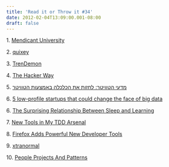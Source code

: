 ```yaml
---
title: 'Read it or Throw it #34'
date: 2012-02-04T13:09:00.001-08:00
draft: false
---
```


  

1. [Mendicant University](http://mendicantuniversity.org/)

2. [quixey](http://www.quixey.com/)

3. [TrenDemon](http://www.newsgeek.co.il/trendemon-startup/)

4. [The Hacker Way](http://www.startuplessonslearned.com/2012/02/hacker-way.html)

5. [מדעי הטוויטר: לחזות את הכלכלה באמצעות הטוויטר](http://www.nrg.co.il/online/16/ART2/331/229.html?hp=16&cat=1924&loc=12)

6. [5 low-profile startups that could change the face of big data](http://gigaom.com/cloud/5-low-profile-startups-that-could-change-the-face-of-big-data/)

6. [The Surprising Relationship Between Sleep and Learning](http://www.udemy.com/blog/sleep-and-learning/)

7. [New Tools in My TDD Arsenal](http://dotnet.dzone.com/articles/new-tools-my-tdd-arsenal)

8. [Firefox Adds Powerful New Developer Tools](http://blog.mozilla.com/blog/2012/01/31/firefox-adds-powerful-new-developer-tools/)

9. [xtranormal](http://www.xtranormal.com/)

10. [People Projects And Patterns](http://c2.com/cgi/wiki?PeopleProjectsAndPatterns)